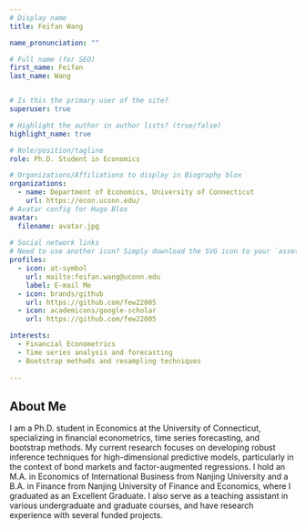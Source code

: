 ```yaml
---
# Display name
title: Feifan Wang

name_pronunciation: ""

# Full name (for SEO)
first_name: Feifan
last_name: Wang


# Is this the primary user of the site?
superuser: true

# Highlight the author in author lists? (true/false)
highlight_name: true

# Role/position/tagline
role: Ph.D. Student in Economics

# Organizations/Affiliations to display in Biography blox
organizations:
  - name: Department of Economics, University of Connecticut
    url: https://econ.uconn.edu/
# Avatar config for Hugo Blox
avatar:
  filename: avatar.jpg
  
# Social network links
# Need to use another icon? Simply download the SVG icon to your `assets/media/icons/` folder.
profiles:
  - icon: at-symbol
    url: mailto:feifan.wang@uconn.edu
    label: E-mail Me
  - icon: brands/github
    url: https://github.com/few22005
  - icon: academicons/google-scholar
    url: https://github.com/few22005

interests:
  - Financial Econometrics
  - Time series analysis and forecasting
  - Bootstrap methods and resampling techniques
  
---
```

## About Me

I am a Ph.D. student in Economics at the University of Connecticut, specializing in financial econometrics, time series forecasting, and bootstrap methods. My current research focuses on developing robust inference techniques for high-dimensional predictive models, particularly in the context of bond markets and factor-augmented regressions. I hold an M.A. in Economics of International Business from Nanjing University and a B.A. in Finance from Nanjing University of Finance and Economics, where I graduated as an Excellent Graduate. I also serve as a teaching assistant in various undergraduate and graduate courses, and have research experience with several funded projects. 
